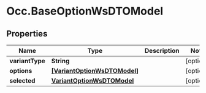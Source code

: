 # Occ.BaseOptionWsDTOModel

## Properties
Name | Type | Description | Notes
------------ | ------------- | ------------- | -------------
**variantType** | **String** |  | [optional] 
**options** | [**[VariantOptionWsDTOModel]**](VariantOptionWsDTOModel.md) |  | [optional] 
**selected** | [**VariantOptionWsDTOModel**](VariantOptionWsDTOModel.md) |  | [optional] 


